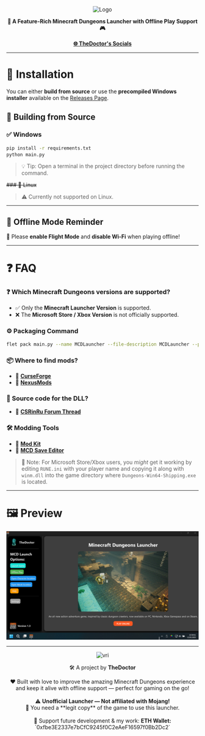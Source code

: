 <p align="center">
  <picture>
	<source media="(prefers-color-scheme: dark)" srcset="assets/Minecraft_Dungeons_Ultimate_Edition.png" width="400px">
	<img src="docs/source/_static/logo-light.png" alt="Logo" width="400px">
  </picture>
</p>

<p align="center">
  <strong>🧱 A Feature-Rich Minecraft Dungeons Launcher with Offline Play Support 🎮</strong>
  <br><br>
  <a href="https://thedoctor.ct.ws"><strong>🌐 TheDoctor's Socials</strong></a>
</p>

---

# 🚀 Installation

You can either **build from source** or use the **precompiled Windows installer** available on the [Releases Page](https://github.com/yourrepo/releases).

## 🔧 Building from Source

### ✅ Windows
```bash
pip install -r requirements.txt
python main.py
```

> 💡 Tip: Open a terminal in the project directory before running the command.

~~### 🐧 Linux~~  
> ⚠️ Currently not supported on Linux.

---

## 📴 Offline Mode Reminder  
🔌 Please **enable Flight Mode** and **disable Wi-Fi** when playing offline!

---

# ❓ FAQ

### ❓ Which Minecraft Dungeons versions are supported?
- ✅ Only the **Minecraft Launcher Version** is supported.  
- ❌ The **Microsoft Store / Xbox Version** is not officially supported.

### ⚙️ Packaging Command
```bash
flet pack main.py --name MCDLauncher --file-description MCDLauncher --product-name MCD_Launcher --icon ./assets/favicon.ico
```

### 📦 Where to find mods?
- 🔗 [**CurseForge**](https://www.curseforge.com/minecraft-dungeons)  
- 🔗 [**NexusMods**](https://www.nexusmods.com/minecraftdungeons)

### 🧩 Source code for the DLL?
- 🧵 [**CSRinRu Forum Thread**](https://cs.rin.ru/forum/viewtopic.php?f=10&t=97669&hilit=minecraft+dungeons)

### 🛠️ Modding Tools
- 🧰 [**Mod Kit**](https://www.curseforge.com/minecraft-dungeons/utility/dungeons-mod-kit)  
- 💾 [**MCD Save Editor**](https://github.com/CutFlame/MCDSaveEdit)

> 📝 Note: For Microsoft Store/Xbox users, you *might* get it working by editing `RUNE.ini` with your player name and copying it along with `winm.dll` into the game directory where `Dungeons-Win64-Shipping.exe` is located.

---

# 🖼️ Preview

<p align="center">
  <img src="./assets/MCD_Launcher_Preview.png" alt="Launcher Preview" width="600px">
</p>

---

<p align="center">
  <img src="https://avatars.githubusercontent.com/u/88980346?v=4" alt="vri" width="110px">
</p>

<p align="center">
  🛠️ A project by <strong>TheDoctor</strong>
</p>

<p align="center">
  ❤️ Built with love to improve the amazing Minecraft Dungeons experience and keep it alive with offline support — perfect for gaming on the go!
  <br><br>
  ⚠️ <strong>Unofficial Launcher — Not affiliated with Mojang!</strong><br>
  🎫 You need a **legit copy** of the game to use this launcher.
  <br><br>
  🙏 Support future development & my work:  
  <strong>ETH Wallet:</strong> `0xfbe3E2337e7bCfC9245f0C2eAeF16597f0Bb2Dc2`
</p>

 
